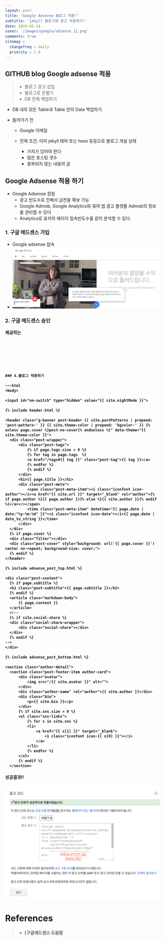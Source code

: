 ```yaml
---
layout: post
title: 'Google Adsense 블로그 적용!'
subtitle: 'jekyll 블로그에 광고 적용하기!'
date: 2019-02-14
cover: '/images/google/adsense_11.png'
comments: true
sitemap :
  changefreq : daily
  priority : 1.0
---
```



## GITHUB blog Google adsense 적용
> - 블로그 광고 삽입
> - 블로그로 돈벌기
> - DB 전체 백업하기 
  - DB 내의 모든 Table과 Table 안의 Data 백업하기 

* 들어가기 전
  * Google 이메일  

  * 전제 조건: 이미 jekyll 테마 또는 hexo 등등으로 블로그 개설 상태
    * 가치가 있어야 한다 
    * 많은 포스팅 갯수
    * 중복되지 않는 내용의 글


## Google Adsense 적용 하기 
* Google Adsense 장점
  * 광고 빈도수로 인해서 금전을 확보 가능
  *  Google Admob, Google Analytics와 묶여 앱 광고 플랫폼 Admob의 정보를 관리할 수 있다 
  *  Analytics로 유저의 페이지 접속빈도수를 같이 분석할 수 있다.

### 1. 구글 에드센스 가입
* Google adsense 접속
* ![](/images/google/adsense_1.png)

### 2. 구글 에드센스 승인
**제공하는 <script> 태그 삽입**
* [step 1] 제공하는 <script> 원하는 곳에 블로그 페이지 적용 후 신청 (승인 이메일이 올때까지 기다린다)
  ~~~html
    <script async src="//pagead2.googlesyndication.com/pagead/js/adsbygoogle.js"></script>
    <script>
      (adsbygoogle = window.adsbygoogle || []).push({
        google_ad_client: "ca-pub-########",
        enable_page_level_ads: true
      });
    </script>
    
  ~~~

* [step 2] 승인이 허용되면
  * 이메일 확인 
  *  ![](/images/google/adsense_3.png)
  

### 3. 광고 유형 선택하기
**Google AdSense가 제공하는 광고는 3가지 광고들로 나뉜다.

 ![](/images/google/adsense_4.png)
* 텍스트& 이미지 , 인피드 , 콘텐츠내에 자동 삽입
  
* 선택후 코드생성 및 블로그 소스에 적용
  *  ![](/images/google/adsense_5.png)

  ~~~html
<script async src="//pagead2.googlesyndication.com/pagead/js/adsbygoogle.js"></script>
<!-- PC_Bottom_auto -->
<!-- head -->
<ins class="adsbygoogle"
     style="display:inline-block;width:970px;height:90px"
     data-ad-client="ca-pub-#######"
     data-ad-slot="######"></ins>
<script>
(adsbygoogle = window.adsbygoogle || []).push({});
</script>
    
  ~~~
### 4.블로그 적용하기

 ~~~html
<body>

 <input id="nm-switch" type="hidden" value="{{ site.nightMode }}">

{% include header.html %}

<header class="g-banner post-header {{ site.postPatterns | prepend: 'post-pattern-' }} {{ site.theme-color | prepend: 'bgcolor-' }} {% unless page.cover %}post-no-cover{% endunless %}" data-theme="{{ site.theme-color }}">
    <div class="post-wrapper">
        <div class="post-tags">
            {% if page.tags.size > 0 %}
            {% for tag in page.tags  %}
            <a href="/tags#{{ tag }}" class="post-tag">{{ tag }}</a>
            {% endfor %}
            {% endif %}
        </div>
        <h1>{{ page.title }}</h1>
        <div class="post-meta">
            <span class="post-meta-item"><i class="iconfont icon-author"></i><a href="{{ site.url }}" target="_blank" rel="author">{% if page.author %}{{ page.author }}{% else %}{{ site.author }}{% endif %}</a></></span>
            <time class="post-meta-item" datetime="{{ page.date | date:"%y-%m-%d" }}"><i class="iconfont icon-date"></i>{{ page.date | date_to_string }}</time>
        </div>
    </div>
    {% if page.cover %}
    <div class="filter"></div>
    <div class="post-cover" style="background: url('{{ page.cover }}') center no-repeat; background-size: cover;">
    {% endif %}
</header>

{% include adsense_post_top.html %}

<div class="post-content">
    {% if page.subtitle %}
    <h2 class="post-subtitle">{{ page.subtitle }}</h2>
    {% endif %}
    <article class="markdown-body">
        {{ page.content }}
    </article>
    <!--
    {% if site.social-share %}
    <div class="social-share-wrapper">
        <div class="social-share"></div>
    </div>
    {% endif %}
  -->
</div>

{% include adsense_post_bottom.html %}

<section class="author-detail">
    <section class="post-footer-item author-card">
        <div class="avatar">
            <img src="/{{ site.avatar }}" alt="">
        </div>
        <div class="author-name" rel="author">{{ site.author }}</div>
        <div class="bio">
            <p>{{ site.bio }}</p>
        </div>
        {% if site.sns.size > 0 %}
        <ul class="sns-links">
            {% for s in site.sns %}
            <li>
                <a href="{{ s[1] }}" target="_blank">
                    <i class="iconfont icon-{{ s[0] }}"></i>
                </a>
            </li>
            {% endfor %}
        </ul>
        {% endif %}
    </section>
 ~~~

 #### 성공결과!!
 ![](/images/google/adsense_5.png)

# References

> - [구글에드센스 도움말